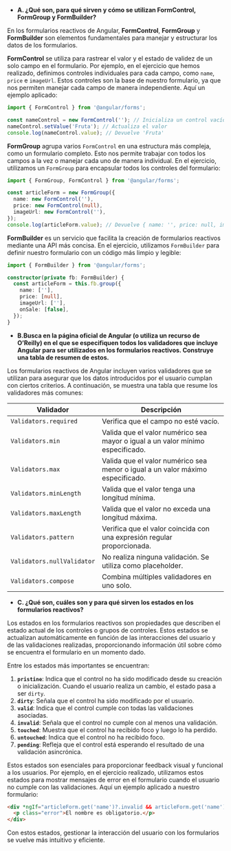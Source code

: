 - **A. ¿Qué son, para qué sirven y cómo se utilizan FormControl, FormGroup y FormBuilder?** 

En los formularios reactivos de Angular, **FormControl**, **FormGroup** y **FormBuilder** son elementos fundamentales para manejar y estructurar los datos de los formularios. 

**FormControl** se utiliza para rastrear el valor y el estado de validez de un solo campo en el formulario. Por ejemplo, en el ejercicio que hemos realizado, definimos controles individuales para cada campo, como `name`, `price` e `imageUrl`. Estos controles son la base de nuestro formulario, ya que nos permiten manejar cada campo de manera independiente. Aquí un ejemplo aplicado:

```typescript
import { FormControl } from '@angular/forms';

const nameControl = new FormControl(''); // Inicializa un control vacío
nameControl.setValue('Fruta'); // Actualiza el valor
console.log(nameControl.value); // Devuelve 'Fruta'
```

**FormGroup** agrupa varios `FormControl` en una estructura más compleja, como un formulario completo. Esto nos permite trabajar con todos los campos a la vez o manejar cada uno de manera individual. En el ejercicio, utilizamos un `FormGroup` para encapsular todos los controles del formulario:

```typescript
import { FormGroup, FormControl } from '@angular/forms';

const articleForm = new FormGroup({
  name: new FormControl(''),
  price: new FormControl(null),
  imageUrl: new FormControl(''),
});
console.log(articleForm.value); // Devuelve { name: '', price: null, imageUrl: '' }
```

**FormBuilder** es un servicio que facilita la creación de formularios reactivos mediante una API más concisa. En el ejercicio, utilizamos `FormBuilder` para definir nuestro formulario con un código más limpio y legible:

```typescript
import { FormBuilder } from '@angular/forms';

constructor(private fb: FormBuilder) {
  const articleForm = this.fb.group({
    name: [''],
    price: [null],
    imageUrl: [''],
    onSale: [false],
  });
}
```

- **B.Busca en la página oficial de Angular (o utiliza un recurso de O’Reilly) en el que se especifiquen todos los validadores que incluye Angular para ser utilizados en los formularios reactivos. Construye una tabla de resumen de estos.**

Los formularios reactivos de Angular incluyen varios validadores que se utilizan para asegurar que los datos introducidos por el usuario cumplan con ciertos criterios. A continuación, se muestra una tabla que resume los validadores más comunes:

| **Validador**              | **Descripción**                                                                |
| -------------------------- | ------------------------------------------------------------------------------ |
| `Validators.required`      | Verifica que el campo no esté vacío.                                           |
| `Validators.min`           | Valida que el valor numérico sea mayor o igual a un valor mínimo especificado. |
| `Validators.max`           | Valida que el valor numérico sea menor o igual a un valor máximo especificado. |
| `Validators.minLength`     | Valida que el valor tenga una longitud mínima.                                 |
| `Validators.maxLength`     | Valida que el valor no exceda una longitud máxima.                             |
| `Validators.pattern`       | Verifica que el valor coincida con una expresión regular proporcionada.        |
| `Validators.nullValidator` | No realiza ninguna validación. Se utiliza como placeholder.                    |
| `Validators.compose`       | Combina múltiples validadores en uno solo.                                     |


- **C. ¿Qué son, cuáles son y para qué sirven los estados en los formularios reactivos?**

Los estados en los formularios reactivos son propiedades que describen el estado actual de los controles o grupos de controles. Estos estados se actualizan automáticamente en función de las interacciones del usuario y de las validaciones realizadas, proporcionando información útil sobre cómo se encuentra el formulario en un momento dado.

Entre los estados más importantes se encuentran:

1. **`pristine`**: Indica que el control no ha sido modificado desde su creación o inicialización. Cuando el usuario realiza un cambio, el estado pasa a ser `dirty`.
2. **`dirty`**: Señala que el control ha sido modificado por el usuario.
3. **`valid`**: Indica que el control cumple con todas las validaciones asociadas.
4. **`invalid`**: Señala que el control no cumple con al menos una validación.
5. **`touched`**: Muestra que el control ha recibido foco y luego lo ha perdido.
6. **`untouched`**: Indica que el control no ha recibido foco.
7. **`pending`**: Refleja que el control está esperando el resultado de una validación asincrónica.

Estos estados son esenciales para proporcionar feedback visual y funcional a los usuarios. Por ejemplo, en el ejercicio realizado, utilizamos estos estados para mostrar mensajes de error en el formulario cuando el usuario no cumple con las validaciones. Aquí un ejemplo aplicado a nuestro formulario:

```html
<div *ngIf="articleForm.get('name')?.invalid && articleForm.get('name')?.touched">
  <p class="error">El nombre es obligatorio.</p>
</div>
```

Con estos estados, gestionar la interacción del usuario con los formularios se vuelve más intuitivo y eficiente.

